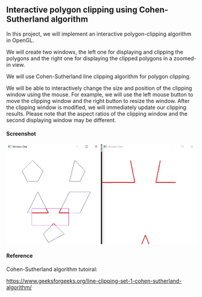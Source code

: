 ## Interactive polygon clipping using Cohen-Sutherland algorithm
In this project, we will implement an interactive polygon-clipping algorithm in OpenGL.

We will create two windows, the left one for displaying and clipping the
polygons and the right one for displaying the clipped polygons in a zoomed-in
view.

We will use Cohen-Sutherland line clipping algorithm for polygon clipping. 

We will be able to interactively change the size and position of the clipping
window using the mouse. For example, we will use the left mouse button to
move the clipping window and the right button to resize the window. After the
clipping window is modified, we will immediately update our clipping
results. Please note that the aspect ratios of the clipping window and the second
displaying window may be different.

#### Screenshot

![Sc 1](sc-1.jpg)

#### Reference
Cohen-Sutherland algorithm tutoiral:

https://www.geeksforgeeks.org/line-clipping-set-1-cohen-sutherland-algorithm/